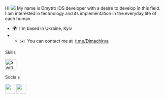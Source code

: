 Hi ![](https://user-images.githubusercontent.com/18350557/176309783-0785949b-9127-417c-8b55-ab5a4333674e.gif) My name is Dmytro 
iOS developer with a desire to develop in this field. I am interested in technology and its implementation in the everyday life of each human.

* 🌍  I'm based in Ukraine, Kyiv
* * ✉️  You can contact me at  [t.me/Dimachirva](mailto: t.me/Dimachirva)

Skills  

<p align="left"> <a href="https://developer.apple.com/swift/" target="_blank" rel="noreferrer"><img src="https://raw.githubusercontent.com/danielcranney/readme-generator/main/public/icons/skills/swift-colored.svg" width="36" height="36" alt="Swift" /></a> </p> 
Socials  <p align="left"> <a href="https://www.github.com/ChirvaDev" target="_blank" rel="noreferrer"><img src="https://raw.githubusercontent.com/danielcranney/readme-generator/main/public/icons/socials/github.svg" width="32" height="32" /></a> <a href="http://www.instagram.com/dimachirva_" target="_blank" rel="noreferrer"><img src="https://raw.githubusercontent.com/danielcranney/readme-generator/main/public/icons/socials/instagram.svg" width="32" height="32" /></a></p>
